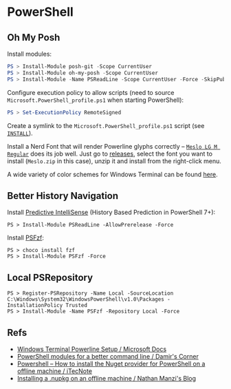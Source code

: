 PowerShell
==========

## Oh My Posh

Install modules:

```powershell
PS > Install-Module posh-git -Scope CurrentUser
PS > Install-Module oh-my-posh -Scope CurrentUser
PS > Install-Module -Name PSReadLine -Scope CurrentUser -Force -SkipPublisherCheck
```

Configure execution policy to allow scripts (need to source `Microsoft.PowerShell_profile.ps1` when starting PowerShell):

```powershell
PS > Set-ExecutionPolicy RemoteSigned
```

Create a symlink to the `Microsoft.PowerShell_profile.ps1` script (see [`INSTALL`](https://github.com/snovvcrash/dotfiles-windows/blob/master/powershell/INSTALL)).

Install a Nerd Font that will render Powerline glyphs correctly – [`Meslo LG M Regular`](https://github.com/ryanoasis/nerd-fonts/tree/master/patched-fonts/Meslo) does its job well. Just go to [releases](https://github.com/ryanoasis/nerd-fonts/releases), select the font you want to install (`Meslo.zip` in this case), unzip it and install from the right-click menu.

A wide variety of color schemes for Windows Terminal can be found [here](https://windowsterminalthemes.dev/).

## Better History Navigation

Install [Predictive IntelliSense](https://devblogs.microsoft.com/powershell/announcing-psreadline-2-1-with-predictive-intellisense/) (History Based Prediction in PowerShell 7+):

```
PS > Install-Module PSReadLine -AllowPrerelease -Force
```

Install [PSFzf](https://www.powershellgallery.com/packages/PSFzf):

```
PS > choco install fzf
PS > Install-Module PSFzf -Force
```

## Local PSRepository

```
PS > Register-PSRepository -Name Local -SourceLocation C:\Windows\System32\WindowsPowerShell\v1.0\Packages -InstallationPolicy Trusted
PS > Install-Module -Name PSFzf -Repository Local -Force
```

## Refs

* [Windows Terminal Powerline Setup / Microsoft Docs](https://docs.microsoft.com/en-us/windows/terminal/tutorials/powerline-setup)
* [PowerShell modules for a better command line / Damir's Corner](https://www.damirscorner.com/blog/posts/20211119-PowerShellModulesForABetterCommandLine.html)
* [Powershell – How to install the Nuget provider for PowerShell on a offline machine / iTecNote](https://itecnote.com/tecnote/powershell-how-to-install-the-nuget-provider-for-powershell-on-a-offline-machine/)
* [Installing a .nupkg on an offline machine / Nathan Manzi's Blog](https://nmanzi.com/blog/installing-nupkg-offline/)
